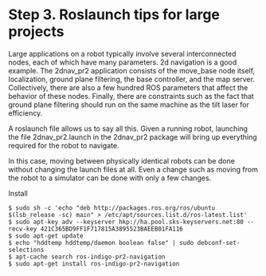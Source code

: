 # Step 3. Roslaunch tips for large projects

Large applications on a robot typically involve several interconnected nodes, each of which have many parameters. 2d navigation is a good example. The 2dnav_pr2 application consists of the move_base node itself, localization, ground plane filtering, the base controller, and the map server. Collectively, there are also a few hundred ROS parameters that affect the behavior of these nodes. Finally, there are constraints such as the fact that ground plane filtering should run on the same machine as the tilt laser for efficiency.

A roslaunch file allows us to say all this. Given a running robot, launching the file 2dnav_pr2.launch in the 2dnav_pr2 package will bring up everything required for the robot to navigate.

In this case, moving between physically identical robots can be done without changing the launch files at all. Even a change such as moving from the robot to a simulator can be done with only a few changes. 

Install 
```
$ sudo sh -c 'echo "deb http://packages.ros.org/ros/ubuntu $(lsb_release -sc) main" > /etc/apt/sources.list.d/ros-latest.list'
$ sudo apt-key adv --keyserver hkp://ha.pool.sks-keyservers.net:80 --recv-key 421C365BD9FF1F717815A3895523BAEEB01FA116
$ sudo apt-get update
$ echo "hddtemp hddtemp/daemon boolean false" | sudo debconf-set-selections
$ apt-cache search ros-indigo-pr2-navigation
$ sudo apt-get install ros-indigo-pr2-navigation
```